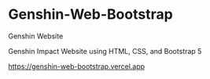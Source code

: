 # Genshin-Web-Bootstrap
Genshin Website

Genshin Impact Website using HTML, CSS, and Bootstrap 5

https://genshin-web-bootstrap.vercel.app
